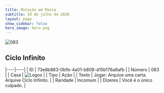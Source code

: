 ```yaml
---
title: Mutação em Massa
subtitle: 10 de julho de 2020
layout: page
show_sidebar: false
hero_image: hero.png
---
```


![083](https://cdn.keyforgegame.com/media/card_front/pt/479_083_XWV688QRWQH6_pt.png)

## Ciclo Infinito

|----|----|
| ID | 73e8b883-0bfb-4a01-b808-d15b176a9afb |
| Número | 083 |
| Casa | ![Logos](https://archonarcana.com/images/thumb/c/ce/Logos.png/22px-Logos.png "Logos") |
| Tipo | Ação |
| Texto | Jogar: Arquive uma carta. Arquive Ciclo Infinito. |
| Raridade | Incomum |
| Dizeres | Você é o único culpado. |
